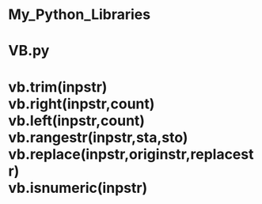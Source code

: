 # My_Python_Libraries
VB.py 
======================================= 
vb.trim(inpstr)  
vb.right(inpstr,count)  
vb.left(inpstr,count)  
vb.rangestr(inpstr,sta,sto)  
vb.replace(inpstr,originstr,replacestr)  
vb.isnumeric(inpstr)  
=======================================    

